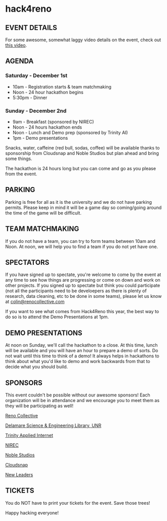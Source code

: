 hack4reno
=========

EVENT DETAILS
-------------
For some awesome, somewhat laggy video details on the event, check out [this video](https://vimeo.com/54578678).

AGENDA
------

### Saturday - December 1st

 * 10am - Registration starts & team matchmaking
 * Noon - 24 hour hackathon begins
 * 5:30pm - Dinner

### Sunday - December 2nd

 * 9am - Breakfast (sponsored by NIREC)
 * Noon - 24 hours hackathon ends
 * Noon - Lunch and Demo prep (sponsored by Trinity AI)
 * 1pm - Demo presentations

Snacks, water, caffeine (red bull, sodas, coffee) will be available thanks to sponsorship from Cloudsnap and Noble Studios but plan ahead and bring some things.

The hackathon is 24 hours long but you can come and go as you please from the event.

PARKING
-------
Parking is free for all as it is the university and we do not have parking permits. Please keep in mind it will be a game day so coming/going around the time of the game will be difficult.

TEAM MATCHMAKING
----------------
If you do not have a team, you can try to form teams between 10am and Noon. At noon, we will help you to find a team if you do not yet have one.

SPECTATORS
----------
If you have signed up to spectate, you're welcome to come by the event at any time to see how things are progressing or come on down and work on other projects. If you signed up to spectate but think you could participate (not all the participants need to be develoepers as there is plenty of research, data cleaning, etc to be done in some teams), please let us know at colin@renocollective.com

If you want to see what comes from Hack4Reno this year, the best way to do so is to attend the Demo Presentations at 1pm.

DEMO PRESENTATIONS
------------------
At noon on Sunday, we'll call the hackathon to a close. At this time, lunch will be available and you will have an hour to prepare a demo of sorts. Do not wait until this time to think of a demo! It always helps in hackathons to think about what you'd like to demo and work backwards from that to decide what you should build.

SPONSORS
--------
This event couldn't be possible without our awesome sponsors! Each organization will be in attendance and we encourage you to meet them as they will be participating as well!

[Reno Collective](http://renocollective.com)

[Delamare Science & Engineering Library, UNR](http://www.delamare.unr.edu/)

[Trinity Applied Internet](http://trinity-ai.com/)

[NIREC](http://nirec.org/)

[Noble Studios](http://noblestudios.com/)

[Cloudsnap](http://cloudsnap.com)

[New Leaders](http://newleaders.com/)


TICKETS
-------
You do NOT have to print your tickets for the event. Save those trees! 

Happy hacking everyone!  
